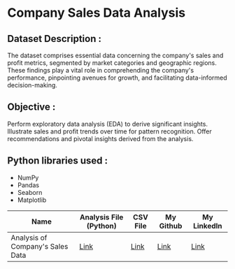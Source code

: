 # Company Sales Data Analysis
## Dataset Description :
The dataset comprises essential data concerning the company's sales and profit metrics, segmented by market categories and geographic regions. These findings play a vital role in comprehending the company's performance, pinpointing avenues for growth, and facilitating data-informed decision-making.

## Objective :
Perform exploratory data analysis (EDA) to derive significant insights. Illustrate sales and profit trends over time for pattern recognition. Offer recommendations and pivotal insights derived from the analysis.

## Python libraries used :
* NumPy
* Pandas
* Seaborn
* Matplotlib

|Name|Analysis File (Python)|CSV File|My Github|My Linkedln|
|-|-|-|-|-|
|Analysis of Company's Sales Data|[Link](https://github.com/shubhammeshram01/Analysis-of-Company-s-Sales-Data/blob/main/Analysis%20of%20Company's%20Revenue.ipynb)|[Link](https://github.com/shubhammeshram01/Analysis-of-Company-s-Sales-Data/blob/main/Financials.csv)|[Link](https://github.com/shubhammeshram01)|[Link]()|
